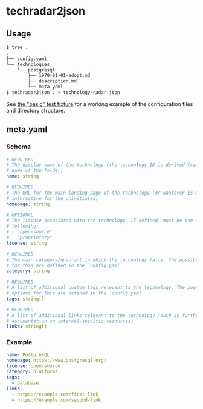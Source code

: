 # techradar2json

## Usage

```sh
$ tree .
.
├── config.yaml
└── technologies
    └── postgresql
        ├── 1970-01-01-adopt.md
        ├── description.md
        └── meta.yaml
$ techradar2json . > technology-radar.json
```

See [the "basic" test fixture](test/fixtures/basic) for a working example of the
configuration files and directory structure.

## meta.yaml

### Schema

```yaml
# REQUIRED
# The display name of the technology (the technology ID is derived from the
# name of the folder)
name: string

# REQUIRED
# The URL for the main landing page of the technology (or whatever is most
# informative for the uninitiated)
homepage: string

# OPTIONAL
# The license associated with the technology. If defined, must be one of the
# following:
# - "open-source"
# - "proprietary"
license: string

# REQUIRED
# The main category/quadrant in which the technology falls. The possible options
# for this are defined in the `config.yaml`
category: string

# REQUIRED
# A list of additional custom tags relevant to the technology. The possible
# options for this are defined in the `config.yaml`
tags: string[]

# REQUIRED
# A list of additional links relevant to the technology (such as further
# documentation or internal-specific resources)
links: string[]
```

### Example

```yaml
name: PostgreSQL
homepage: https://www.postgresql.org/
license: open-source
category: platforms
tags:
  - database
links:
  - https://example.com/first-link
  - https://example.com/second-link
```
